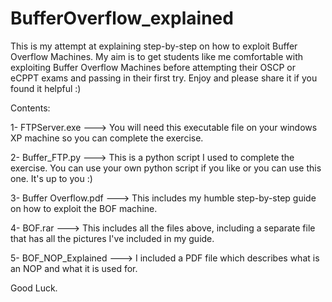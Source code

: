 # BufferOverflow_explained

This is my attempt at explaining step-by-step on how to exploit Buffer Overflow Machines. My aim is to get students like me comfortable with exploiting Buffer Overflow Machines before attempting their OSCP or eCPPT exams and passing in their first try. Enjoy and please share it if you found it helpful :)


Contents:

1- FTPServer.exe ---> You will need this executable file on your windows XP machine so you can complete the exercise.

2- Buffer_FTP.py ---> This is a python script I used to complete the exercise. You can use your own python script if you like or you can use this one. It's up to you :)

3- Buffer Overflow.pdf ---> This includes my humble step-by-step guide on how to exploit the BOF machine.

4- BOF.rar ---> This includes all the files above, including a separate file that has all the pictures I've included in my guide.

5- BOF_NOP_Explained ---> I included a PDF file which describes what is an NOP and what it is used for. 

Good Luck.


